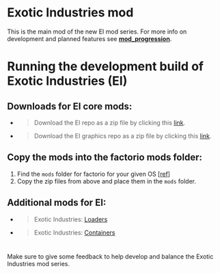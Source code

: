 # Exotic Industries mod

This is the main mod of the new EI mod series.
For more info on development and planned features see [**mod_progression**](https://github.com/PreLeyZero/248k-2/blob/main/README.md).

# Running the development build of Exotic Industries (EI)

## Downloads for EI core mods:

- >Download the EI repo as a zip file by clicking this [link](https://github.com/PreLeyZero/exotic-industries/releases/).


- >Download the EI graphics repo as a zip file by clicking this [link](https://github.com/PreLeyZero/exotic-industries-graphics/releases).

## Copy the mods into the factorio mods folder:

1. Find the `mods` folder for factorio for your given OS [[ref](https://wiki.factorio.com/index.php?title=Application_directory)]
2. Copy the zip files from above and place them in the `mods` folder.

## Additional mods for EI:

- >Exotic Industries: [Loaders](https://mods.factorio.com/mod/exotic-industries-loaders)

- >Exotic Industries: [Containers](https://mods.factorio.com/mod/exotic-industries-containers)

#

Make sure to give some feedback to help develop and balance the Exotic Industries mod series.